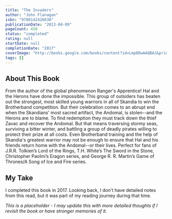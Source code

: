 ```yaml
---
title: "The Invaders"
author: "John Flanagan"
isbn: "9780142426630"
publicationDate: "2013-04-09"
pageCount: 450
status: "completed"
rating: null
startDate: null
completionDate: "2017"
coverImage: "http://books.google.com/books/content?id=Lmp0DwAAQBAJ&printsec=frontcover&img=1&zoom=1&source=gbs_api"
tags: []
---
```


## About This Book

From the author of the global phenomenon Ranger's Apprentice! Hal and the Herons have done the impossible. This group of outsiders has beaten out the strongest, most skilled young warriors in all of Skandia to win the Brotherband competition. But their celebration comes to an abrupt end when the Skandians' most sacred artifact, the Andomal, is stolen--and the Herons are to blame. To find redemption they must track down the thief Zavac and recover the Andomal. But that means traversing stormy seas, surviving a bitter winter, and battling a group of deadly pirates willing to protect their prize at all costs. Even Brotherband training and the help of Skandia's greatest warrior may not be enough to ensure that Hal and his friends return home with the Andomal--or their lives. Perfect for fans of J.R.R. Tolkien’s Lord of the Rings, T.H. White’s The Sword in the Stone, Christopher Paolini’s Eragon series, and George R. R. Martin’s Game of Thrones/A Song of Ice and Fire series.

## My Take

I completed this book in 2017. Looking back, I don't have detailed notes from this read, but it was part of my reading journey during that time.

*This is a placeholder - I may update this with more detailed thoughts if I revisit the book or have stronger memories of it.*
